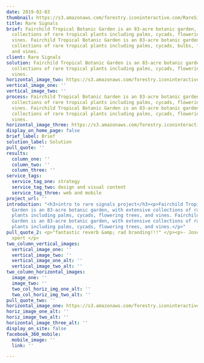 ```yaml
---
date: 2019-02-03
thumbnail: https://s3.amazonaws.com/forestry.iconinteractive.com/RareSignals.009.jpeg
title: Rare Signals
brief: Fairchild Tropical Botanic Garden is an 83-acre botanic garden, with extensive
  collections of rare tropical plants including palms, cycads, flowering trees, and
  vines. Fairchild Tropical Botanic Garden is an 83-acre botanic garden, with extensive
  collections of rare tropical plants including palms, cycads, bulbs, flowering trees,
  and vines.
client: Rare Signals
solution: Fairchild Tropical Botanic Garden is an 83-acre botanic garden, with extensive
  collections of rare tropical plants including palms, cycads, flowering trees, and
  vines.
horizontal_image_two: https://s3.amazonaws.com/forestry.iconinteractive.com/RareSignals.005.jpeg
vertical_image_one: ''
vertical_image_two: ''
process: Fairchild Tropical Botanic Garden is an 83-acre botanic garden, with extensive
  collections of rare tropical plants including palms, cycads, flowering trees, and
  vines. Fairchild Tropical Botanic Garden is an 83-acre botanic garden, with extensive
  collections of rare tropical plants including palms, cycads, flowering trees, and
  vines.
horizontal_image_three: https://s3.amazonaws.com/forestry.iconinteractive.com/RareSignals.008.jpeg
display_on_home_page: false
brief_label: Brief
solution_label: Solution
pull_quote: ''
results:
  column_one: ''
  column_two: ''
  column_three: ''
service_tags:
  service_tag_one: strategy
  service_tag_two: design and visual content
  service_tag_three: web and mobile
project_url: ''
introduction: "<h3>intro to rare signals project</h3><p>Fairchild Tropical Botanic
  Garden is an 83-acre botanic garden, with extensive collections of rare tropical
  plants including palms, cycads, flowering trees, and vines. Fairchild Tropical Botanic
  Garden is an 83-acre botanic garden, with extensive collections of rare tropical
  plants including palms, cycads, flowering trees, and vines.</p>"
pull_quote_2: <p>"fantastic reverb &amp; rad branding!!!" </p><p>- Jose Diaz, reverb
  xpert </p>
two_column_vertical_images:
  vertical_image_one: ''
  vertical_image_two: ''
  vertical_image_one_alt: ''
  vertical_image_two_alt: ''
two_column_horizontal_images:
  image_one: ''
  image_two: ''
  two_col_horiz_img_one_alt: ''
  two_col_horiz_img_two_alt: ''
pull_quote_two: ''
horizontal_image_one: https://s3.amazonaws.com/forestry.iconinteractive.com/RareSignals.009.jpeg
horiz_image_one_alt: ''
horiz_image_two_alt: ''
horizontal_image_three_alt: ''
display_on_site: false
facebook_360_mobile:
  mobile_image: ''
  link: ''

---
```

